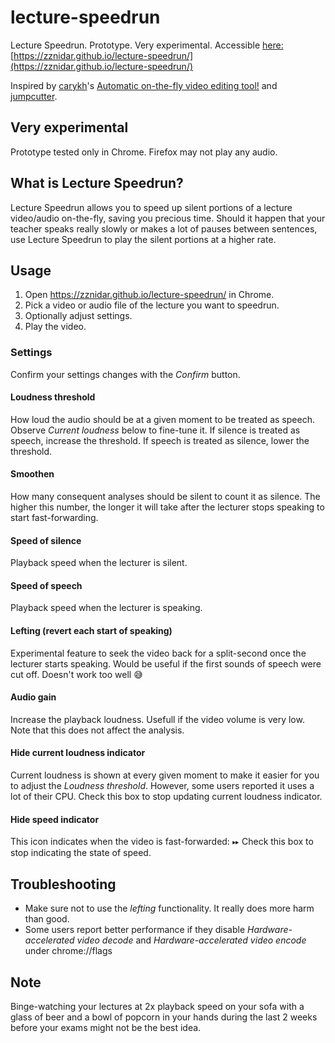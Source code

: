 # lecture-speedrun
Lecture Speedrun. Prototype. Very experimental. Accessible [here:](https://zznidar.github.io/lecture-speedrun/) [https://zznidar.github.io/lecture-speedrun/](https://zznidar.github.io/lecture-speedrun/)

Inspired by [carykh](https://github.com/carykh)'s [Automatic on-the-fly video editing tool!](https://youtu.be/DQ8orIurGxw) and [jumpcutter](https://github.com/carykh/jumpcutter).

## Very experimental
Prototype tested only in Chrome. Firefox may not play any audio. 

## What is Lecture Speedrun?
Lecture Speedrun allows you to speed up silent portions of a lecture video/audio on-the-fly, saving you precious time. Should it happen that your teacher speaks really slowly or makes a lot of pauses between sentences, use Lecture Speedrun to play the silent portions at a higher rate. 

## Usage
1. Open https://zznidar.github.io/lecture-speedrun/ in Chrome.
2. Pick a video or audio file of the lecture you want to speedrun.
3. Optionally adjust settings.
4. Play the video.

### Settings
Confirm your settings changes with the _Confirm_ button.
#### Loudness threshold
How loud the audio should be at a given moment to be treated as speech. Observe _Current loudness_  below to fine-tune it.
If silence is treated as speech, increase the threshold.
If speech is treated as silence, lower the threshold.
#### Smoothen
How many consequent analyses should be silent to count it as silence. The higher this number, the longer it will take after the lecturer stops speaking to start fast-forwarding.
#### Speed of silence
Playback speed when the lecturer is silent.
#### Speed of speech
Playback speed when the lecturer is speaking.
#### Lefting (revert each start of speaking)
Experimental feature to seek the video back for a split-second once the lecturer starts speaking. Would be useful if the first sounds of speech were cut off. Doesn't work too well 😅
#### Audio gain
Increase the playback loudness. Usefull if the video volume is very low. Note that this does not affect the analysis. 
#### Hide current loudness indicator
Current loudness is shown at every given moment to make it easier for you to adjust the _Loudness threshold_. However, some users reported it uses a lot of their CPU. Check this box to stop updating current loudness indicator.
#### Hide speed indicator
This icon indicates when the video is fast-forwarded: ⏩︎
Check this box to stop indicating the state of speed.

## Troubleshooting
* Make sure not to use the _lefting_ functionality. It really does more harm than good.
* Some users report better performance if they disable _Hardware-accelerated video decode_ and _Hardware-accelerated video encode_ under chrome://flags

## Note
Binge-watching your lectures at 2x playback speed on your sofa with a glass of beer and a bowl of popcorn in your hands during the last 2 weeks before your exams might not be the best idea.
